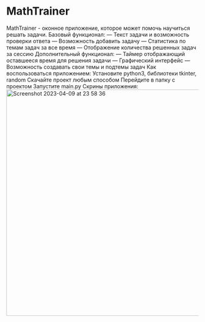 # MathTrainer
MathTrainer - оконное приложение, которое может помочь научиться решать задачи. 
Базовый функционал:
— Текст задачи и возможность проверки ответа
— Возможность добавить задачу
— Статистика по темам задач за все время
— Отображение количества решенных задач за сессию
Дополнительный функционал:
— Таймер отображающий оставшееся время для решения задачи
— Графический интерфейс
— Возможность создавать свои темы и подтемы задач
Как воспользоваться приложением:
Установите python3, библиотеки tkinter, random
Скачайте проект любым способом
Перейдите в папку с проектом
Запустите main.py
Скрины приложения:
<img width="595" alt="Screenshot 2023-04-09 at 23 58 36" src="https://user-images.githubusercontent.com/124462472/230796321-54f90754-9125-43cf-a1ec-e76d9da9801d.png">
